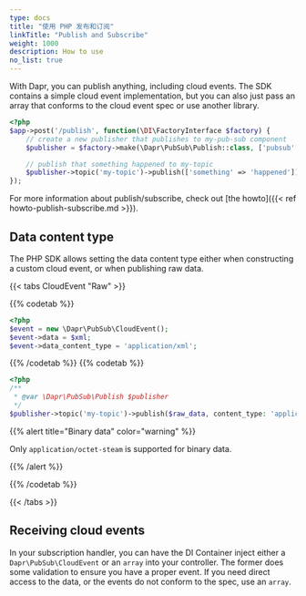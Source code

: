 ```yaml
---
type: docs
title: "使用 PHP 发布和订阅"
linkTitle: "Publish and Subscribe"
weight: 1000
description: How to use
no_list: true
---
```


With Dapr, you can publish anything, including cloud events. The SDK contains a simple cloud event implementation, but you can also just pass an array that conforms to the cloud event spec or use another library.

```php
<?php
$app->post('/publish', function(\DI\FactoryInterface $factory) {
    // create a new publisher that publishes to my-pub-sub component
    $publisher = $factory->make(\Dapr\PubSub\Publish::class, ['pubsub' => 'my-pubsub']);

    // publish that something happened to my-topic
    $publisher->topic('my-topic')->publish(['something' => 'happened']);
});
```

For more information about publish/subscribe, check out [the howto]({{< ref howto-publish-subscribe.md >}}).

## Data content type

The PHP SDK allows setting the data content type either when constructing a custom cloud event, or when publishing raw data.

{{< tabs CloudEvent "Raw" >}}

{{% codetab %}}

```php
<?php
$event = new \Dapr\PubSub\CloudEvent();
$event->data = $xml;
$event->data_content_type = 'application/xml';
```

{{% /codetab %}}
{{% codetab %}}

```php
<?php
/**
 * @var \Dapr\PubSub\Publish $publisher 
 */
$publisher->topic('my-topic')->publish($raw_data, content_type: 'application/octet-stream');
```

{{% alert title="Binary data" color="warning" %}}

Only `application/octet-steam` is supported for binary data.

{{% /alert %}}

{{% /codetab %}}

{{< /tabs >}}

## Receiving cloud events

In your subscription handler, you can have the DI Container inject either a `Dapr\PubSub\CloudEvent` or an `array` into your controller. The former does some validation to ensure you have a proper event. If you need direct access to the data, or the events do not conform to the spec, use an `array`.
